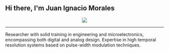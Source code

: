 ## Hi there, I'm Juan Ignacio Morales

<p align="center">
  <a href="https://github.com/DenverCoder1/readme-typing-svg">
    <img src="https://readme-typing-svg.herokuapp.com?lines=Electronic+Engineer,+PhD+in+Microelectronics&center=true&width=600&height=50&color=00A86B&size=25&duration=4000&pause=1000&repeat=false">
  </a>
</p>
<hr/>

Researcher with solid training in engineering and microelectronics, encompassing both digital and analog design.
Expertise in high temporal resolution systems based on pulse-width modulation techniques.

<!--
**N4ch0M/N4ch0M** is a ✨ _special_ ✨ repository because its `README.md` (this file) appears on your GitHub profile.

Here are some ideas to get you started:

- 🔭 I’m currently working on ...
- 🌱 I’m currently learning ...
- 👯 I’m looking to collaborate on ...
- 🤔 I’m looking for help with ...
- 💬 Ask me about ...
- 📫 How to reach me: ...
- 😄 Pronouns: ...
- ⚡ Fun fact: ...
-->
